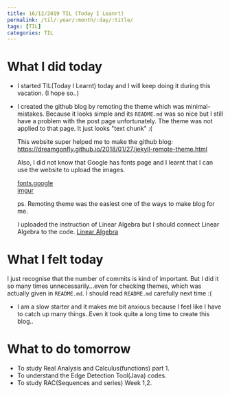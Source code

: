 ```yaml
---
title: 16/12/2019 TIL (Today I Leanrt)
permalink: /til/:year/:month/:day/:title/
tags: [TIL]
categories: TIL
---
```


# What I did today
- I started TIL(Today I Learnt) today and I will keep doing it during this vacation.
  (I hope so..)
  
- I created the github blog by remoting the theme which was minimal-mistakes. 
  Because it looks simple and its `README.md` was so nice but I still have a problem with the post page unfortunately.
  The theme was not applied to that page. It just looks "text chunk" :(
  
  This website super helped me to make the github blog: https://dreamgonfly.github.io/2018/01/27/jekyll-remote-theme.html
  
  Also, I did not know that Google has fonts page and I learnt that I can use the website to upload the images.
  
  [fonts.google](https://fonts.google.com/) <br>
  [imgur](https://imgur.com/)
  
  ps. Remoting theme was the easiest one of the ways to make blog for me.
  
  I uploaded the instruction of Linear Algebra but I should connect Linear Algebra to the code.
   [Linear Algebra](https://takealook00.github.io/linear%20algebra/la-intro/)
 
 # What I felt today
  I just recognise that the number of commits is kind of important. But I did it so many times unnecessarily...even for checking themes,
   which was actually given in `README.md`. I should read `README.md` carefully next time :(
 - I am a slow starter and it makes me bit anxious because I feel like I have to catch up many things..Even it took quite a long time to      create this blog..
 
 # What to do tomorrow
 - To study Real Analysis and Calculus(functions) part 1.
 - To understand the Edge Detection Tool(Java) codes.
 - To study RAC(Sequences and series) Week 1,2.
 
